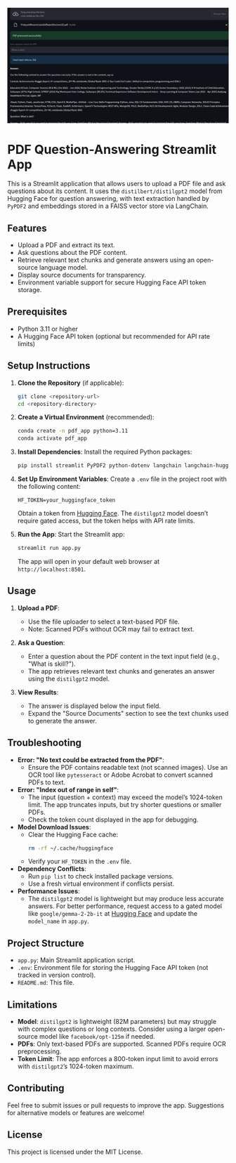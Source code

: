 
![alt text](image.png)


# PDF Question-Answering Streamlit App

This is a Streamlit application that allows users to upload a PDF file and ask questions about its content. It uses the `distilbert/distilgpt2` model from Hugging Face for question answering, with text extraction handled by `PyPDF2` and embeddings stored in a FAISS vector store via LangChain.

## Features
- Upload a PDF and extract its text.
- Ask questions about the PDF content.
- Retrieve relevant text chunks and generate answers using an open-source language model.
- Display source documents for transparency.
- Environment variable support for secure Hugging Face API token storage.

## Prerequisites
- Python 3.11 or higher
- A Hugging Face API token (optional but recommended for API rate limits)

## Setup Instructions

1. **Clone the Repository** (if applicable):
   ```bash
   git clone <repository-url>
   cd <repository-directory>
   ```

2. **Create a Virtual Environment** (recommended):
   ```bash
   conda create -n pdf_app python=3.11
   conda activate pdf_app
   ```

3. **Install Dependencies**:
   Install the required Python packages:
   ```bash
   pip install streamlit PyPDF2 python-dotenv langchain langchain-huggingface langchain-community transformers torch faiss-cpu accelerate>=0.26.0
   ```

4. **Set Up Environment Variables**:
   Create a `.env` file in the project root with the following content:
   ```
   HF_TOKEN=your_huggingface_token
   ```
   Obtain a token from [Hugging Face](https://huggingface.co/settings/tokens). The `distilgpt2` model doesn’t require gated access, but the token helps with API rate limits.

5. **Run the App**:
   Start the Streamlit app:
   ```bash
   streamlit run app.py
   ```
   The app will open in your default web browser at `http://localhost:8501`.

## Usage
1. **Upload a PDF**:
   - Use the file uploader to select a text-based PDF file.
   - Note: Scanned PDFs without OCR may fail to extract text.

2. **Ask a Question**:
   - Enter a question about the PDF content in the text input field (e.g., "What is skill?").
   - The app retrieves relevant text chunks and generates an answer using the `distilgpt2` model.

3. **View Results**:
   - The answer is displayed below the input field.
   - Expand the "Source Documents" section to see the text chunks used to generate the answer.

## Troubleshooting
- **Error: "No text could be extracted from the PDF"**:
  - Ensure the PDF contains readable text (not scanned images). Use an OCR tool like `pytesseract` or Adobe Acrobat to convert scanned PDFs to text.
- **Error: "Index out of range in self"**:
  - The input (question + context) may exceed the model’s 1024-token limit. The app truncates inputs, but try shorter questions or smaller PDFs.
  - Check the token count displayed in the app for debugging.
- **Model Download Issues**:
  - Clear the Hugging Face cache:
    ```bash
    rm -rf ~/.cache/huggingface
    ```
  - Verify your `HF_TOKEN` in the `.env` file.
- **Dependency Conflicts**:
  - Run `pip list` to check installed package versions.
  - Use a fresh virtual environment if conflicts persist.
- **Performance Issues**:
  - The `distilgpt2` model is lightweight but may produce less accurate answers. For better performance, request access to a gated model like `google/gemma-2-2b-it` at [Hugging Face](https://huggingface.co/google/gemma-2-2b-it) and update the `model_name` in `app.py`.

## Project Structure
- `app.py`: Main Streamlit application script.
- `.env`: Environment file for storing the Hugging Face API token (not tracked in version control).
- `README.md`: This file.

## Limitations
- **Model**: `distilgpt2` is lightweight (82M parameters) but may struggle with complex questions or long contexts. Consider using a larger open-source model like `facebook/opt-125m` if needed.
- **PDFs**: Only text-based PDFs are supported. Scanned PDFs require OCR preprocessing.
- **Token Limit**: The app enforces a 800-token input limit to avoid errors with `distilgpt2`’s 1024-token maximum.

## Contributing
Feel free to submit issues or pull requests to improve the app. Suggestions for alternative models or features are welcome!

## License
This project is licensed under the MIT License.


